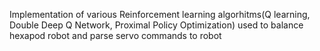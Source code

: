 Implementation of various Reinforcement learning algorhitms(Q learning, Double Deep Q Network, Proximal Policy Optimization) used to balance hexapod robot and parse servo commands to robot
